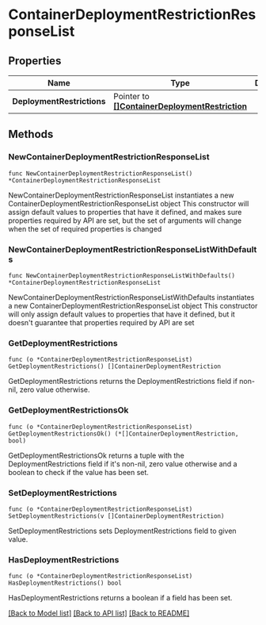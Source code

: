 # ContainerDeploymentRestrictionResponseList

## Properties

Name | Type | Description | Notes
------------ | ------------- | ------------- | -------------
**DeploymentRestrictions** | Pointer to [**[]ContainerDeploymentRestriction**](ContainerDeploymentRestriction.md) |  | [optional] 

## Methods

### NewContainerDeploymentRestrictionResponseList

`func NewContainerDeploymentRestrictionResponseList() *ContainerDeploymentRestrictionResponseList`

NewContainerDeploymentRestrictionResponseList instantiates a new ContainerDeploymentRestrictionResponseList object
This constructor will assign default values to properties that have it defined,
and makes sure properties required by API are set, but the set of arguments
will change when the set of required properties is changed

### NewContainerDeploymentRestrictionResponseListWithDefaults

`func NewContainerDeploymentRestrictionResponseListWithDefaults() *ContainerDeploymentRestrictionResponseList`

NewContainerDeploymentRestrictionResponseListWithDefaults instantiates a new ContainerDeploymentRestrictionResponseList object
This constructor will only assign default values to properties that have it defined,
but it doesn't guarantee that properties required by API are set

### GetDeploymentRestrictions

`func (o *ContainerDeploymentRestrictionResponseList) GetDeploymentRestrictions() []ContainerDeploymentRestriction`

GetDeploymentRestrictions returns the DeploymentRestrictions field if non-nil, zero value otherwise.

### GetDeploymentRestrictionsOk

`func (o *ContainerDeploymentRestrictionResponseList) GetDeploymentRestrictionsOk() (*[]ContainerDeploymentRestriction, bool)`

GetDeploymentRestrictionsOk returns a tuple with the DeploymentRestrictions field if it's non-nil, zero value otherwise
and a boolean to check if the value has been set.

### SetDeploymentRestrictions

`func (o *ContainerDeploymentRestrictionResponseList) SetDeploymentRestrictions(v []ContainerDeploymentRestriction)`

SetDeploymentRestrictions sets DeploymentRestrictions field to given value.

### HasDeploymentRestrictions

`func (o *ContainerDeploymentRestrictionResponseList) HasDeploymentRestrictions() bool`

HasDeploymentRestrictions returns a boolean if a field has been set.


[[Back to Model list]](../README.md#documentation-for-models) [[Back to API list]](../README.md#documentation-for-api-endpoints) [[Back to README]](../README.md)


